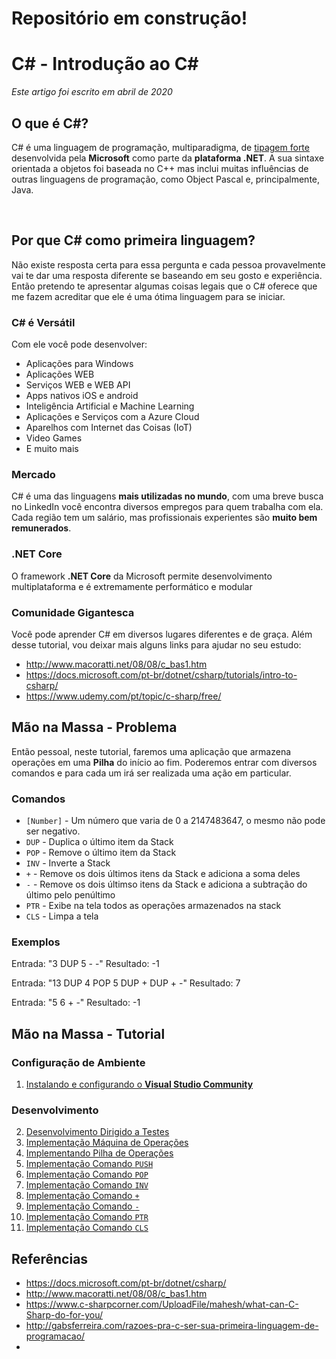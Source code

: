 # Repositório em construção!

# C# - Introdução ao C# 
*Este artigo foi escrito em abril de 2020*

## O que é C#?

C# é uma linguagem de programação, multiparadigma, de [tipagem forte](https://github.com/Go-Horse-Coding/programming-concepts-tutorial/blob/master/Concepts/typing.md)
desenvolvida pela **Microsoft** como parte da **plataforma .NET**. A sua sintaxe orientada a objetos foi baseada no C++ mas inclui muitas influências de outras linguagens
de programação, como Object Pascal e, principalmente, Java.

<br>

## Por que C# como primeira linguagem?

Não existe resposta certa para essa pergunta e cada pessoa provavelmente vai te dar uma resposta diferente se baseando em seu gosto e experiência. 
Então pretendo te apresentar algumas coisas legais que o C# oferece que me fazem acreditar que ele é uma ótima linguagem para se iniciar.

### C# é Versátil

Com ele você pode desenvolver:
* Aplicações para Windows
* Aplicações WEB
* Serviços WEB e WEB API
* Apps nativos iOS e android
* Inteligência Artificial e Machine Learning
* Aplicações e Serviços com a Azure Cloud
* Aparelhos com Internet das Coisas (IoT) 
* Video Games
* E muito mais
	
### Mercado

C# é uma das linguagens **mais utilizadas no mundo**, com uma breve busca no LinkedIn você encontra diversos empregos para quem trabalha com ela.
Cada região tem um salário, mas profissionais experientes são **muito bem remunerados**.

### .NET Core

O framework **.NET Core** da Microsoft permite desenvolvimento multiplataforma e é extremamente performático e modular

### Comunidade Gigantesca

Você pode aprender C# em diversos lugares diferentes e de graça. Além desse tutorial, vou deixar mais alguns links para ajudar no seu estudo:
* http://www.macoratti.net/08/08/c_bas1.htm
* https://docs.microsoft.com/pt-br/dotnet/csharp/tutorials/intro-to-csharp/
* https://www.udemy.com/pt/topic/c-sharp/free/

## Mão na Massa - Problema

Então pessoal, neste tutorial, faremos uma aplicação que armazena operações em uma **Pilha** do início ao fim. Poderemos entrar com diversos comandos e para cada um irá ser realizada uma ação
em particular.


### Comandos

* `[Number]` - Um número que varia de 0 a 2147483647, o mesmo não pode ser negativo.
* `DUP` - Duplica o último item da Stack
* `POP` - Remove o último item da Stack
* `INV` - Inverte a Stack
* `+` - Remove os dois últimos itens da Stack e adiciona a soma deles
* `-` - Remove os dois últimso itens da Stack e adiciona a subtração do último pelo penúltimo
* `PTR` - Exibe na tela todos as operações armazenados na stack
* `CLS` - Limpa a tela

### Exemplos

Entrada: "3 DUP 5 - -"
Resultado: -1

Entrada: "13 DUP 4 POP 5 DUP + DUP + -"
Resultado: 7

Entrada: "5 6 + -"
Resultado: -1

## Mão na Massa - Tutorial

### Configuração de Ambiente

01. [Instalando e configurando o **Visual Studio Community**]()

### Desenvolvimento

02. [Desenvolvimento Dirigido a Testes]()
03. [Implementação Máquina de Operações]()
04. [Implementando Pilha de Operações]()
05. [Implementação Comando `PUSH`]()
06. [Implementação Comando `POP`]()
07. [Implementação Comando `INV`]()
08. [Implementação Comando `+`]()
09. [Implementação Comando `-`]()
10. [Implementação Comando `PTR`]()
11. [Implementação Comando `CLS`]()


## Referências

* https://docs.microsoft.com/pt-br/dotnet/csharp/
* http://www.macoratti.net/08/08/c_bas1.htm
* https://www.c-sharpcorner.com/UploadFile/mahesh/what-can-C-Sharp-do-for-you/
* http://gabsferreira.com/razoes-pra-c-ser-sua-primeira-linguagem-de-programacao/
* 

